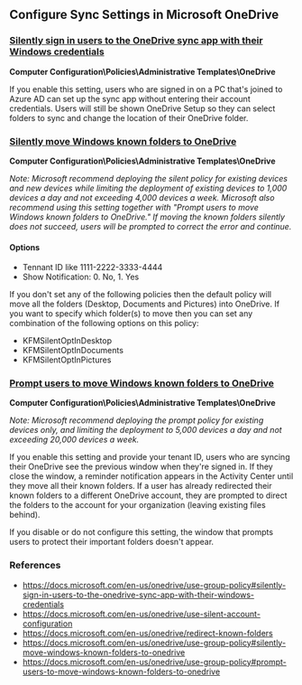 ## Configure Sync Settings in Microsoft OneDrive

### [Silently sign in users to the OneDrive sync app with their Windows credentials](https://docs.microsoft.com/en-us/onedrive/use-group-policy#silently-sign-in-users-to-the-onedrive-sync-app-with-their-windows-credentials)

**Computer Configuration\Policies\Administrative Templates\OneDrive**

If you enable this setting, users who are signed in on a PC that's joined to Azure AD can set up the sync app without entering their account credentials. Users will still be shown OneDrive Setup so they can select folders to sync and change the location of their OneDrive folder.

### [Silently move Windows known folders to OneDrive](https://docs.microsoft.com/en-us/onedrive/use-group-policy#silently-move-windows-known-folders-to-onedrive)

**Computer Configuration\Policies\Administrative Templates\OneDrive**

_Note: Microsoft recommend deploying the silent policy for existing devices and new devices while limiting the deployment of existing devices to 1,000 devices a day and not exceeding 4,000 devices a week. Microsoft also recommend using this setting together with "Prompt users to move Windows known folders to OneDrive." If moving the known folders silently does not succeed, users will be prompted to correct the error and continue._

#### Options

- Tennant ID like 1111-2222-3333-4444
- Show Notification: 0. No, 1. Yes

If you don't set any of the following policies then the default policy will move all the folders (Desktop, Documents and Pictures) into OneDrive. If you want to specify which folder(s) to move then you can set any combination of the following options on this policy:

- KFMSilentOptInDesktop
- KFMSilentOptInDocuments
- KFMSilentOptInPictures

### [Prompt users to move Windows known folders to OneDrive](https://docs.microsoft.com/en-us/onedrive/use-group-policy#prompt-users-to-move-windows-known-folders-to-onedrive)

**Computer Configuration\Policies\Administrative Templates\OneDrive**

_Note: Microsoft recommend deploying the prompt policy for existing devices only, and limiting the deployment to 5,000 devices a day and not exceeding 20,000 devices a week._

If you enable this setting and provide your tenant ID, users who are syncing their OneDrive see the previous window when they're signed in. If they close the window, a reminder notification appears in the Activity Center until they move all their known folders. If a user has already redirected their known folders to a different OneDrive account, they are prompted to direct the folders to the account for your organization (leaving existing files behind).

If you disable or do not configure this setting, the window that prompts users to protect their important folders doesn't appear.

### References
- https://docs.microsoft.com/en-us/onedrive/use-group-policy#silently-sign-in-users-to-the-onedrive-sync-app-with-their-windows-credentials
- https://docs.microsoft.com/en-us/onedrive/use-silent-account-configuration
- https://docs.microsoft.com/en-us/onedrive/redirect-known-folders
- https://docs.microsoft.com/en-us/onedrive/use-group-policy#silently-move-windows-known-folders-to-onedrive
- https://docs.microsoft.com/en-us/onedrive/use-group-policy#prompt-users-to-move-windows-known-folders-to-onedrive
